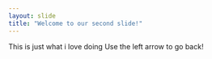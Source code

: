 ```yaml
---
layout: slide
title: "Welcome to our second slide!"
---
```

This is just what i love doing
Use the left arrow to go back!
